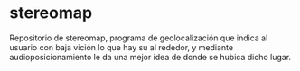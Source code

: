 stereomap
=========

Repositorio de stereomap, programa de geolocalización que indica al usuario con baja vición lo que hay su al rededor, y mediante audioposicionamiento le da una mejor idea de donde se hubica dicho lugar.
